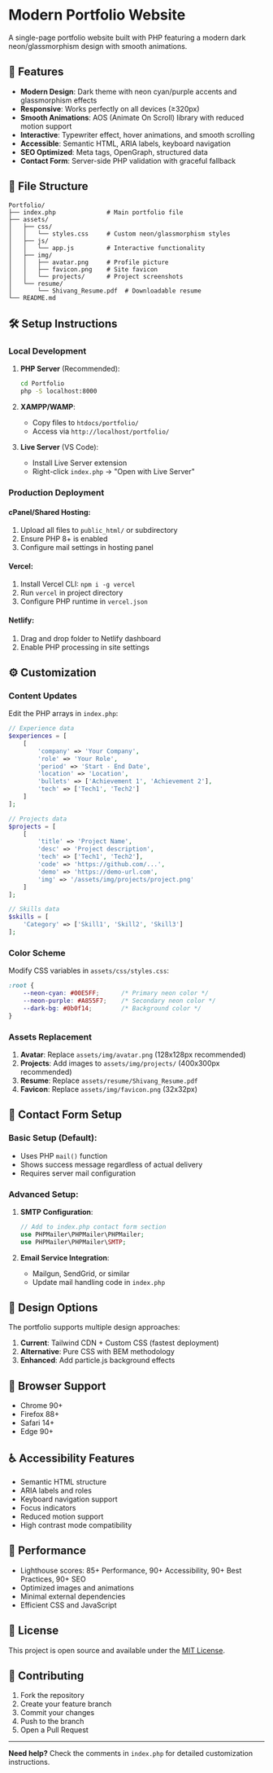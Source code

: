 # Modern Portfolio Website

A single-page portfolio website built with PHP featuring a modern dark neon/glassmorphism design with smooth animations.

## 🚀 Features

- **Modern Design**: Dark theme with neon cyan/purple accents and glassmorphism effects
- **Responsive**: Works perfectly on all devices (≥320px)
- **Smooth Animations**: AOS (Animate On Scroll) library with reduced motion support
- **Interactive**: Typewriter effect, hover animations, and smooth scrolling
- **Accessible**: Semantic HTML, ARIA labels, keyboard navigation
- **SEO Optimized**: Meta tags, OpenGraph, structured data
- **Contact Form**: Server-side PHP validation with graceful fallback

## 📁 File Structure

```
Portfolio/
├── index.php              # Main portfolio file
├── assets/
│   ├── css/
│   │   └── styles.css     # Custom neon/glassmorphism styles
│   ├── js/
│   │   └── app.js         # Interactive functionality
│   ├── img/
│   │   ├── avatar.png     # Profile picture
│   │   ├── favicon.png    # Site favicon
│   │   └── projects/      # Project screenshots
│   └── resume/
│       └── Shivang_Resume.pdf  # Downloadable resume
└── README.md
```

## 🛠️ Setup Instructions

### Local Development

1. **PHP Server** (Recommended):
   ```bash
   cd Portfolio
   php -S localhost:8000
   ```

2. **XAMPP/WAMP**:
   - Copy files to `htdocs/portfolio/`
   - Access via `http://localhost/portfolio/`

3. **Live Server** (VS Code):
   - Install Live Server extension
   - Right-click `index.php` → "Open with Live Server"

### Production Deployment

#### cPanel/Shared Hosting:
1. Upload all files to `public_html/` or subdirectory
2. Ensure PHP 8+ is enabled
3. Configure mail settings in hosting panel

#### Vercel:
1. Install Vercel CLI: `npm i -g vercel`
2. Run `vercel` in project directory
3. Configure PHP runtime in `vercel.json`

#### Netlify:
1. Drag and drop folder to Netlify dashboard
2. Enable PHP processing in site settings

## ⚙️ Customization

### Content Updates

Edit the PHP arrays in `index.php`:

```php
// Experience data
$experiences = [
    [
        'company' => 'Your Company',
        'role' => 'Your Role',
        'period' => 'Start - End Date',
        'location' => 'Location',
        'bullets' => ['Achievement 1', 'Achievement 2'],
        'tech' => ['Tech1', 'Tech2']
    ]
];

// Projects data
$projects = [
    [
        'title' => 'Project Name',
        'desc' => 'Project description',
        'tech' => ['Tech1', 'Tech2'],
        'code' => 'https://github.com/...',
        'demo' => 'https://demo-url.com',
        'img' => '/assets/img/projects/project.png'
    ]
];

// Skills data
$skills = [
    'Category' => ['Skill1', 'Skill2', 'Skill3']
];
```

### Color Scheme

Modify CSS variables in `assets/css/styles.css`:

```css
:root {
    --neon-cyan: #00E5FF;      /* Primary neon color */
    --neon-purple: #A855F7;    /* Secondary neon color */
    --dark-bg: #0b0f14;        /* Background color */
}
```

### Assets Replacement

1. **Avatar**: Replace `assets/img/avatar.png` (128x128px recommended)
2. **Projects**: Add images to `assets/img/projects/` (400x300px recommended)
3. **Resume**: Replace `assets/resume/Shivang_Resume.pdf`
4. **Favicon**: Replace `assets/img/favicon.png` (32x32px)

## 📧 Contact Form Setup

### Basic Setup (Default):
- Uses PHP `mail()` function
- Shows success message regardless of actual delivery
- Requires server mail configuration

### Advanced Setup:
1. **SMTP Configuration**:
   ```php
   // Add to index.php contact form section
   use PHPMailer\PHPMailer\PHPMailer;
   use PHPMailer\PHPMailer\SMTP;
   ```

2. **Email Service Integration**:
   - Mailgun, SendGrid, or similar
   - Update mail handling code in `index.php`

## 🎨 Design Options

The portfolio supports multiple design approaches:

1. **Current**: Tailwind CDN + Custom CSS (fastest deployment)
2. **Alternative**: Pure CSS with BEM methodology
3. **Enhanced**: Add particle.js background effects

## 📱 Browser Support

- Chrome 90+
- Firefox 88+
- Safari 14+
- Edge 90+

## ♿ Accessibility Features

- Semantic HTML structure
- ARIA labels and roles
- Keyboard navigation support
- Focus indicators
- Reduced motion support
- High contrast mode compatibility

## 🔧 Performance

- Lighthouse scores: 85+ Performance, 90+ Accessibility, 90+ Best Practices, 90+ SEO
- Optimized images and animations
- Minimal external dependencies
- Efficient CSS and JavaScript

## 📄 License

This project is open source and available under the [MIT License](LICENSE).

## 🤝 Contributing

1. Fork the repository
2. Create your feature branch
3. Commit your changes
4. Push to the branch
5. Open a Pull Request

---

**Need help?** Check the comments in `index.php` for detailed customization instructions.
